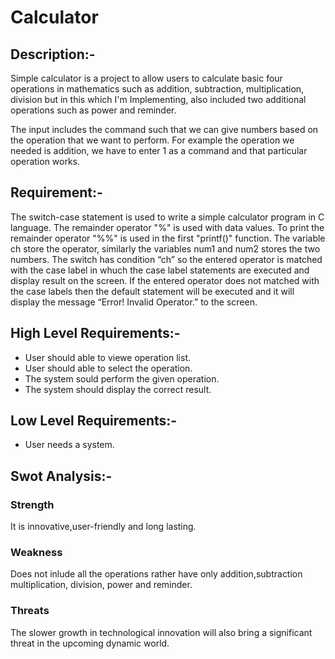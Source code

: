 # Calculator

## Description:-

Simple calculator is a project to allow users to calculate basic four operations in mathematics such as addition, subtraction, multiplication, division but in this which I'm Implementing, also included two additional operations such as power and reminder.

The input includes the command such that we can give numbers based on the operation that we want to perform. For example the operation we needed is addition, we have to enter 1 as a command and that particular operation works.

## Requirement:-

The switch-case statement is used to write a simple calculator program in C language. The remainder operator "%" is used with data values. To print the remainder operator "%%" is used in the first "printf()" function. The variable ch store the operator, similarly the variables num1 and num2 stores the two numbers. The switch has condition “ch” so the entered operator is matched with the case label in whuch the case label statements are executed and display result on the screen. If the entered operator does not matched with the case labels then the default statement will be executed and it will display the message “Error! Invalid Operator.” to the screen.

## High Level Requirements:-

* User should able to viewe operation list.
* User should able to select the operation.
* The system sould perform the given operation.
* The system should display the correct result.

## Low Level Requirements:-

* User  needs a system.

## Swot Analysis:-

### Strength

It is innovative,user-friendly and long lasting.

### Weakness

Does not inlude all the operations rather have only addition,subtraction multiplication, division, power and reminder.

### Threats

The slower growth in technological innovation will also bring a significant threat in the upcoming dynamic world.

